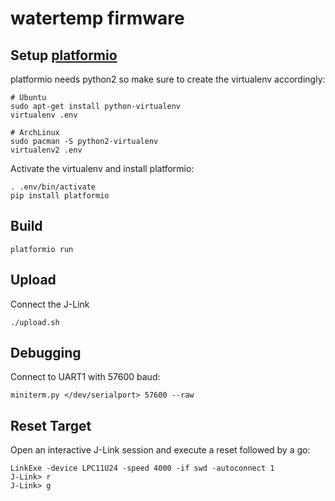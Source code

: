 # watertemp firmware

## Setup [platformio](http://platformio.org)

platformio needs python2 so make sure to create the virtualenv accordingly:
```
# Ubuntu
sudo apt-get install python-virtualenv
virtualenv .env

# ArchLinux
sudo pacman -S python2-virtualenv
virtualenv2 .env
```

Activate the virtualenv and install platformio:
```
. .env/bin/activate
pip install platformio
```

## Build

```
platformio run
```

## Upload

Connect the J-Link

```
./upload.sh
```

## Debugging

Connect to UART1 with 57600 baud:

    miniterm.py </dev/serialport> 57600 --raw

## Reset Target

Open an interactive J-Link session and execute a reset followed by a go:
```
LinkExe -device LPC11U24 -speed 4000 -if swd -autoconnect 1
J-Link> r
J-Link> g
```
